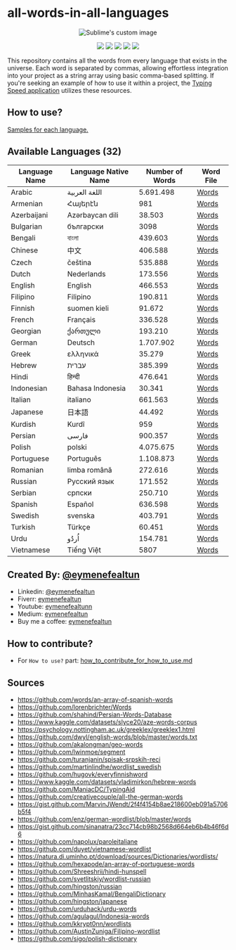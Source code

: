 # all-words-in-all-languages

<p align="center">
  <img src="https://github.com/eymenefealtun/all-words-in-all-languages/blob/main/mainBanner.png?raw=true" alt="Sublime's custom image"/>
</p>
<p align="center">
         <a href="#backers" alt="Backers on Open Collective">
        <img src="https://img.shields.io/github/commit-activity/t/eymenefealtun/all-words-in-all-languages?style=plastic" /></a>
        <a href="#backers" alt="Backers on Open Collective">
       <img src="https://img.shields.io/github/repo-size/eymenefealtun/all-words-in-all-languages?style=plastic" /></a>
                <a href="#backers" alt="Backers on Open Collective">
        <img src="https://img.shields.io/github/stars/eymenefealtun/all-words-in-all-languages?style=plastic" /></a>
                <a href="#backers" alt="Backers on Open Collective">
        <img src="https://img.shields.io/github/watchers/eymenefealtun/all-words-in-all-languages?style=plastic" /></a>
                <a href="#backers" alt="Backers on Open Collective">
        <img src="https://img.shields.io/github/forks/eymenefealtun/all-words-in-all-languages?style=plastic" /></a>
</p>

This repository contains all the words from every language that exists in the universe. Each word is separated by commas, allowing effortless integration into your project as a string array using basic comma-based splitting. If you're seeking an example of how to use it within a project, the [Typing Speed application](https://github.com/eymenefealtun/TarotTyping) utilizes these resources.
## How to use?
[Samples for each language.](https://github.com/eymenefealtun/all-words-in-all-languages/tree/main/how_to_use)

## Available Languages (32)

| Language Name      | Language Native Name | Number of Words         | Word File               |
| ------------------ | -------------------- | ----------------------- | ----------------------- |
| Arabic             | اللغة العربية            |           5.691.498     |[Words](https://github.com/eymenefealtun/all-words-in-all-languages/blob/main/Arabic/Arabic.txt)  |
| Armenian           | Հայերէն             |                 981           |[Words](https://github.com/eymenefealtun/all-words-in-all-languages/blob/main/Armenian/Armenian.txt)  |
| Azerbaijani        | Azərbaycan dili     |        38.503                 |[Words](https://github.com/eymenefealtun/all-words-in-all-languages/blob/main/Azerbaijani/Azerbaijani.txt)  |
| Bulgarian          | български           |        3098                   |[Words](https://github.com/eymenefealtun/all-words-in-all-languages/blob/main/Bulgarian/Bulgarian.txt)  |
| Bengali            | বাংলা                |        439.603                |[Words](https://github.com/eymenefealtun/all-words-in-all-languages/blob/main/Bengali/Bengali.txt)  |
| Chinese            | 中文                |        406.588                |[Words](https://github.com/eymenefealtun/all-words-in-all-languages/blob/main/Chinese/Chinese.txt)  |
| Czech              | čeština             |   535.888                     |[Words](https://github.com/eymenefealtun/all-words-in-all-languages/blob/main/Czech/Czech.txt)  |
| Dutch              | Nederlands          |   173.556                     |[Words](https://github.com/eymenefealtun/all-words-in-all-languages/blob/main/Dutch/Dutch.txt)  |
| English            | English             |   466.553                     |[Words](https://github.com/eymenefealtun/all-words-in-all-languages/blob/main/English/English.txt)  |
| Filipino           | Filipino            |   190.811                     |[Words](https://github.com/eymenefealtun/all-words-in-all-languages/blob/main/Filipino/Filipino.txt)  |
| Finnish            | suomen kieli        |   91.672                      |[Words](https://github.com/eymenefealtun/all-words-in-all-languages/blob/main/Finnish/Finnish.txt)  |
| French             | Français            |      336.528                  |[Words](https://github.com/eymenefealtun/all-words-in-all-languages/blob/main/French/French.txt)  |
| Georgian           | ქართული           |      193.210                   |[Words](https://github.com/eymenefealtun/all-words-in-all-languages/blob/main/Georgian/Georgian.txt)  |
| German             | Deutsch             |      1.707.902                |[Words](https://github.com/eymenefealtun/all-words-in-all-languages/blob/main/German/German.txt)  |
| Greek              | ελληνικά            |      35.279                   |[Words](https://github.com/eymenefealtun/all-words-in-all-languages/blob/main/Greek/Greek.txt)  |
| Hebrew             | עברית    |             385.399                      |[Words](https://github.com/eymenefealtun/all-words-in-all-languages/blob/main/Hebrew/Hebrew.txt)  |
| Hindi              | हिन्दी                |      476.641                  |[Words](https://github.com/eymenefealtun/all-words-in-all-languages/blob/main/Hindi/Hindi.txt)  |
| Indonesian         | Bahasa Indonesia    |      30.341                   |[Words](https://github.com/eymenefealtun/all-words-in-all-languages/blob/main/Indonesian/Indonesian.txt)  |
| Italian            | italiano            |      661.563                  |[Words](https://github.com/eymenefealtun/all-words-in-all-languages/blob/main/Italian/Italian.txt)  |
| Japanese           | 日本語               |      44.492                   |[Words](https://github.com/eymenefealtun/all-words-in-all-languages/blob/main/Japanese/Japanese.txt)  |
| Kurdish            | Kurdî               |      959                      |[Words](https://github.com/eymenefealtun/all-words-in-all-languages/blob/main/Kurdish/Kurdish.txt)  |
| Persian            | فارسی      |             900.357                   |[Words](https://github.com/eymenefealtun/all-words-in-all-languages/blob/main/Persian/Persian.txt)  |
| Polish             | polski              |      4.075.675                |[Words](https://github.com/eymenefealtun/all-words-in-all-languages/blob/main/Polish/Polish.txt)  |
| Portuguese         | Português           |      1.108.873                |[Words](https://github.com/eymenefealtun/all-words-in-all-languages/blob/main/Portuguese/Portuguese.txt)  |
| Romanian           | limba română        |      272.616                  |[Words](https://github.com/eymenefealtun/all-words-in-all-languages/blob/main/Romanian/Romanian.txt)  |
| Russian            | Русский язык        |      171.552                  |[Words](https://github.com/eymenefealtun/all-words-in-all-languages/blob/main/Russian/Russian.txt)  |
| Serbian            | српски              |      250.710                  |[Words](https://github.com/eymenefealtun/all-words-in-all-languages/blob/main/Serbian/Serbian.txt)  |
| Spanish            | Español             |      636.598                  |[Words](https://github.com/eymenefealtun/all-words-in-all-languages/blob/main/Spanish/Spanish.txt)  |
| Swedish            | svenska             |      403.791                  |[Words](https://github.com/eymenefealtun/all-words-in-all-languages/blob/main/Swedish/Swedish.txt)  |
| Turkish            | Türkçe              |      60.451                   |[Words](https://github.com/eymenefealtun/all-words-in-all-languages/blob/main/Turkish/Turkish.txt)  |
| Urdu               | اُردُو         |             154.781                  |[Words](https://github.com/eymenefealtun/all-words-in-all-languages/blob/main/Urdu/Urdu.txt)  |
| Vietnamese         | Tiếng Việt          |      5807                     |[Words](https://github.com/eymenefealtun/all-words-in-all-languages/blob/main/Vietnamese/Vietnamese.txt)  |

## Created By: [@eymenefealtun](https://github.com/eymenefealtun)
* Linkedin: [@eymenefealtun](https://www.linkedin.com/in/eymen-efe-altun-a1681821b)
* Fiverr: [eymenefealtun](https://www.fiverr.com/eymenefealtun?public_mode=true)
* Youtube: [eymenefealtunn](https://www.youtube.com/@eymenefealtunn/videos)
* Medium: [eymenefealtun](https://medium.com/@eymenefealtun18) 
* Buy me a coffee: [eymenefealtun](https://www.buymeacoffee.com/altuneymenefe) 

## How to contribute?
* For `How to use?` part: [how_to_contribute_for_how_to_use.md](https://github.com/eymenefealtun/all-words-in-all-languages/blob/main/how_to_use/how_to_contribute_for_how_to_use.md)

## Sources
* https://github.com/words/an-array-of-spanish-words
* https://github.com/lorenbrichter/Words
* https://github.com/shahind/Persian-Words-Database
* https://www.kaggle.com/datasets/slyce20/aze-words-corpus
* https://psychology.nottingham.ac.uk/greeklex/greeklex1.html
* https://github.com/dwyl/english-words/blob/master/words.txt
* https://github.com/akalongman/geo-words
* https://github.com/lwinmoe/segment
* https://github.com/turanjanin/spisak-srpskih-reci
* https://github.com/martinlindhe/wordlist_swedish
* https://github.com/hugovk/everyfinnishword
* https://www.kaggle.com/datasets/vladimirkon/hebrew-words
* https://github.com/ManiacDC/TypingAid
* https://github.com/creativecouple/all-the-german-words
* https://gist.github.com/MarvinJWendt/2f4f4154b8ae218600eb091a5706b5f4
* https://github.com/enz/german-wordlist/blob/master/words
* https://gist.github.com/sinanatra/23cc714cb98b2568d664eb6b4b46f6d6
* https://github.com/napolux/paroleitaliane
* https://github.com/duyet/vietnamese-wordlist
* https://natura.di.uminho.pt/download/sources/Dictionaries/wordlists/
* https://github.com/hexapode/an-array-of-portuguese-words
* https://github.com/Shreeshrii/hindi-hunspell
* https://github.com/svetlitskiy/wordlist-russian
* https://github.com/hingston/russian
* https://github.com/MinhasKamal/BengaliDictionary
* https://github.com/hingston/japanese
* https://github.com/urduhack/urdu-words
* https://github.com/agulagul/Indonesia-words
* https://github.com/kkrypt0nn/wordlists
* https://github.com/AustinZuniga/Filipino-wordlist
* https://github.com/sigo/polish-dictionary